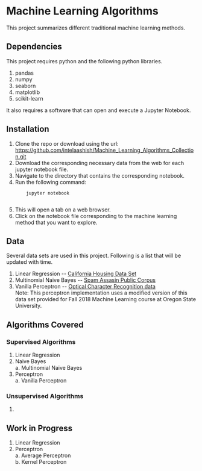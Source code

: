 # Machine Learning Algorithms
This project summarizes different traditional machine learning methods.

## Dependencies
This project requires python and the following python libraries.
1. pandas
2. numpy
3. seaborn
4. matplotlib
5. scikit-learn

It also requires a software that can open and execute a Jupyter Notebook.


## Installation
1. Clone the repo or download using the url: https://github.com/intelaashish/Machine_Learning_Algorithms_Collection.git
2. Download the corresponding necessary data from the web for each jupyter notebook file.
3. Navigate to the  directory that contains the corresponding notebook.
4. Run the following command:
    ```properties
        jupyter notebook
     

6. This will open a tab on a web browser.
7. Click on the notebook file corresponding to the machine learning method that you want to explore.

## Data
Several data sets are used in this project. Following is a list that will be updated with time.
1. Linear Regression -- [California Housing Data Set](https://www.kaggle.com/camnugent/california-housing-prices)
2. Multinomial Naive Bayes -- [Spam Assasin Public Corpus](https://spamassassin.apache.org/old/publiccorpus)
3. Vanilla Perceptron -- [Optical Character Recognition data](http://www.kaggle.com/c/digit-recognizer/data)<br>Note: This perceptron implementation uses a modified version of this data set provided for Fall 2018 Machine Learning course at Oregon State University.

## Algorithms Covered
### Supervised Algorithms
1. Linear Regression
2. Naive Bayes<br>
    a. Multinomial Naive Bayes<br>
3. Perceptron<br>
    a. Vanilla Perceptron<br>

### Unsupervised Algorithms
1.

## Work in Progress
1. Linear Regression
2. Perceptron<br>
    a. Average Perceptron<br>
    b. Kernel Perceptron<br>
    
    




